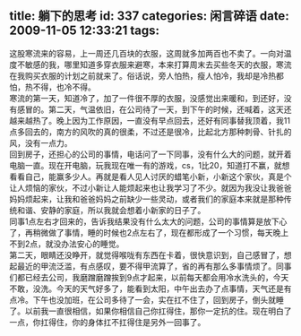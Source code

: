 title: 躺下的思考
id: 337
categories: 闲言碎语
date: 2009-11-05 12:33:21
tags:
---

这股寒流来的容易，上一周还几百块的衣服，这周就多加两百也不卖了。一向对温度不敏感的我，哪里知道多穿衣服来避寒，本来打算周末去买些冬天的衣服，寒流在我购买衣服的计划之前就来了。俗话说，旁人怕热，瘦人怕冷，我却是冷热都怕，热不得，也冷不得。
</br> 寒流的第一天，知道冷了，加了一件很不厚的衣服，没感觉出来暖和，到还好，没有感冒的。第二天，气温依旧，在公司待了一天，到下午的时候，还喊着，这天还越来越热了。晚上因为工作原因，一直没有早点回去，还好有同事替我顶着，我11点多回去的，南方的风吹的真的很柔，不过还是很冷，比起北方那种刺骨、针扎的风，没有一点力。
</br> 回到房子，还担心的公司的事情，电话问了一下同事，没有什么大的问题，就开着电脑一直。现在开电脑，玩我现在唯一有的游戏，cs，1比20，知道打不赢，就想看看自己，能赢多少人。再就是看人见人讨厌的蜡笔小新，小新这个家伙，真是个让人烦恼的家伙，不过小新让人能烦起来也让我学习了不少。就因为我没让我爸爸妈妈烦起来，让我和爸爸妈妈之前缺少一些灵动，或者我们的家庭本来就是那种传统和谐、安静的家庭，所以我就会想着小新家的日子了。
</br> 同事1点左右才回来的，告诉我结果没有什么太大的问题，公司的事情算是放下心了，再稍微做了事情，睡的时候也2点左右了，现在都形成了一个习惯，每天晚上不到2点，就没办法安心的睡觉。
</br> 第二天，眼睛还没睁开，就觉得喉咙有东西在卡着，很快意识到，自己感冒了，想起最近的甲流泛滥，有点感叹，要不得甲流算了，省的再有那么多事情烦了。同事们都已经去公司，我磨蹭磨蹭挨到9点才起来，以前每天都会用冷水洗头的，今天不敢，没洗。今天的天气好多了，能看到太阳，中午出去办了点事情，天气还是有点冷。下午也没加班，在公司多待了一会，实在扛不住了，回到房子，倒头就睡了。以前我一直很相信，如果你相信自己你扛得住，那你一定抗的住。现在明白了一点，你扛得住，你的身体扛不扛得住是另外一回事了。
